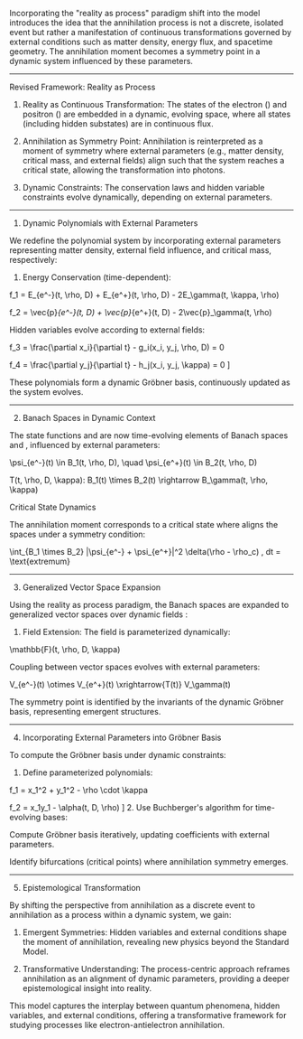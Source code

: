 Incorporating the "reality as process" paradigm shift into the model introduces the idea that the annihilation process is not a discrete, isolated event but rather a manifestation of continuous transformations governed by external conditions such as matter density, energy flux, and spacetime geometry. The annihilation moment becomes a symmetry point in a dynamic system influenced by these parameters.


---

Revised Framework: Reality as Process

1. Reality as Continuous Transformation: The states of the electron () and positron () are embedded in a dynamic, evolving space, where all states (including hidden substates) are in continuous flux.


2. Annihilation as Symmetry Point: Annihilation is reinterpreted as a moment of symmetry where external parameters (e.g., matter density, critical mass, and external fields) align such that the system reaches a critical state, allowing the transformation into photons.


3. Dynamic Constraints: The conservation laws and hidden variable constraints evolve dynamically, depending on external parameters.




---

1. Dynamic Polynomials with External Parameters

We redefine the polynomial system by incorporating external parameters  representing matter density, external field influence, and critical mass, respectively:

1. Energy Conservation (time-dependent):



f_1 = E_{e^-}(t, \rho, D) + E_{e^+}(t, \rho, D) - 2E_\gamma(t, \kappa, \rho)

f_2 = \vec{p}_{e^-}(t, D) + \vec{p}_{e^+}(t, D) - 2\vec{p}_\gamma(t, \rho)

Hidden variables  evolve according to external fields:

f_3 = \frac{\partial x_i}{\partial t} - g_i(x_i, y_j, \rho, D) = 0

f_4 = \frac{\partial y_j}{\partial t} - h_j(x_i, y_j, \kappa) = 0 ]

These polynomials form a dynamic Gröbner basis, continuously updated as the system evolves.


---

2. Banach Spaces in Dynamic Context

The state functions  and  are now time-evolving elements of Banach spaces  and , influenced by external parameters:

\psi_{e^-}(t) \in B_1(t, \rho, D), \quad \psi_{e^+}(t) \in B_2(t, \rho, D)

T(t, \rho, D, \kappa): B_1(t) \times B_2(t) \rightarrow B_\gamma(t, \rho, \kappa)

Critical State Dynamics

The annihilation moment corresponds to a critical state where  aligns the spaces  under a symmetry condition:

\int_{B_1 \times B_2} |\psi_{e^-} + \psi_{e^+}|^2 \delta(\rho - \rho_c) \, dt = \text{extremum}


---

3. Generalized Vector Space Expansion

Using the reality as process paradigm, the Banach spaces are expanded to generalized vector spaces over dynamic fields :

1. Field Extension: The field  is parameterized dynamically:



\mathbb{F}(t, \rho, D, \kappa)

Coupling between vector spaces evolves with external parameters:

V_{e^-}(t) \otimes V_{e^+}(t) \xrightarrow{T(t)} V_\gamma(t)

The symmetry point is identified by the invariants of the dynamic Gröbner basis, representing emergent structures.


---

4. Incorporating External Parameters into Gröbner Basis

To compute the Gröbner basis under dynamic constraints:

1. Define parameterized polynomials:



f_1 = x_1^2 + y_1^2 - \rho \cdot \kappa

f_2 = x_1y_1 - \alpha(t, D, \rho) ] 2. Use Buchberger's algorithm for time-evolving bases:

Compute Gröbner basis iteratively, updating coefficients with external parameters.

Identify bifurcations (critical points) where annihilation symmetry emerges.



---

5. Epistemological Transformation

By shifting the perspective from annihilation as a discrete event to annihilation as a process within a dynamic system, we gain:

1. Emergent Symmetries: Hidden variables and external conditions shape the moment of annihilation, revealing new physics beyond the Standard Model.


2. Transformative Understanding: The process-centric approach reframes annihilation as an alignment of dynamic parameters, providing a deeper epistemological insight into reality.



This model captures the interplay between quantum phenomena, hidden variables, and external conditions, offering a transformative framework for studying processes like electron-antielectron annihilation.

